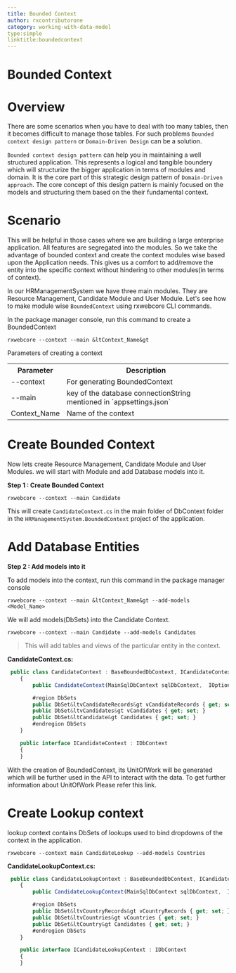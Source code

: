 ```yaml
---
title: Bounded Context
author: rxcontributorone
category: working-with-data-model  
type:simple
linktitle:boundedcontext
---
```

# Bounded Context

# Overview 

There are some scenarios when you have to deal with too many tables, then it becomes difficult to manage those tables. For such problems `Bounded context design pattern` or `Domain-Driven Design` can be a solution.

`Bounded context design pattern` can help you in maintaining a well structured application. This represents a logical and tangible boundery which will structurize the bigger application in terms of modules and domain. It is the core part of this strategic design pattern of `Domain-Driven approach`. The core concept of this design pattern is mainly focused on the models and structuring them based on the their fundamental context. 

# Scenario
This will be helpful in those cases where we are building a large enterprise application. All features are segregated into the modules. So we take the advantage of bounded context and create the context modules wise based upon the Application needs. This gives us a comfort to add/remove the entity into the specific context without hindering to other modules(in terms of context).

In our HRManagementSystem we have three main modules. They are Resource Management, Candidate Module and User Module. Let's see how to make module wise `BoundedContext` using rxwebcore CLI commands.

In the package manager console, run this command to create a BoundedContext

`````
rxwebcore --context --main &ltContext_Name&gt
`````

Parameters of creating a context 

<table class="table table-bordered table-striped">
<tr><th>Parameter</th><th>Description</th></tr>
<tr><td>--context</td><td>For generating BoundedContext</td></tr>
<tr><td>--main</td><td>key of the database connectionString mentioned in `appsettings.json`</td></tr>
<tr><td>Context_Name</td><td>Name of the context</td></tr>
</table>

# Create Bounded Context

Now lets create Resource Management, Candidate Module and User Modules. we will start with  Module and add Database models into it.

**Step 1 : Create Bounded Context**

`````
rxwebcore --context --main Candidate
`````

This will create `CandidateContext.cs` in the main folder of DbContext folder in the `HRManagementSystem.BoundedContext` project of the application. 

# Add Database Entities

**Step 2 : Add models into it**

To add models into the context, run this command in the package manager console

`````
rxwebcore --context --main &ltContext_Name&gt --add-models <Model_Name>
`````

We will add models(DbSets) into the Candidate Context.

`````
rxwebcore --context --main Candidate --add-models Candidates
`````

> This will add tables and views of the particular entity in the context.

**CandidateContext.cs:** 
````js
 public class CandidateContext : BaseBoundedDbContext, ICandidateContext
    {
        public CandidateContext(MainSqlDbContext sqlDbContext,  IOptions&ltDatabaseConfig&gt databaseConfig, IHttpContextAccessor contextAccessor,TenantDbConnectionInfo tenantDbConnection): base(sqlDbContext, databaseConfig.Value, contextAccessor,tenantDbConnection){ }

        #region DbSets
        public DbSet&ltvCandidateRecords&gt vCandidateRecords { get; set; }
        public DbSet&ltvCandidates&gt vCandidates { get; set; }
        public DbSet&ltCandidate&gt Candidates { get; set; }
        #endregion DbSets
    }

    public interface ICandidateContext : IDbContext
    {
    }
```` 

With the creation of BoundedContext, its UnitOfWork will be generated which will be further used in the API to interact with the data. To get further information about UnitOfWork Please refer this link.

# Create Lookup context
lookup context contains DbSets of lookups used to bind dropdowns of the context in the application. 

`````
rxwebcore --context main CandidateLookup --add-models Countries
`````

**CandidateLookupContext.cs:** 
````js
 public class CandidateLookupContext : BaseBoundedDbContext, ICandidateLookupContext
    {
        public CandidateLookupContext(MainSqlDbContext sqlDbContext,  IOptions<DatabaseConfig> databaseConfig, IHttpContextAccessor contextAccessor,TenantDbConnectionInfo tenantDbConnection): base(sqlDbContext, databaseConfig.Value, contextAccessor,tenantDbConnection){ }

        #region DbSets
        public DbSet&ltvCountryRecords&gt vCountryRecords { get; set; }
        public DbSet&ltvCountries&gt vCountries { get; set; }
        public DbSet&ltCountry&gt Candidates { get; set; }
        #endregion DbSets
    }

    public interface ICandidateLookupContext : IDbContext
    {
    }
```` 
